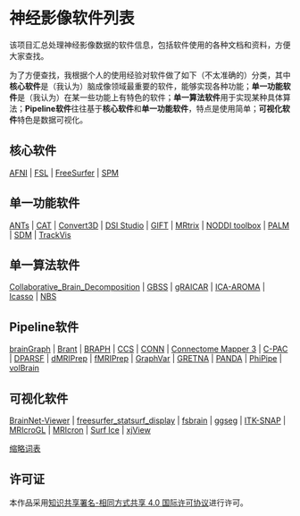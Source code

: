 # 神经影像软件列表

该项目汇总处理神经影像数据的软件信息，包括软件使用的各种文档和资料，方便大家查找。

为了方便查找，我根据个人的使用经验对软件做了如下（不太准确的）分类，其中**核心软件**是（我认为）脑成像领域最重要的软件，能够实现各种功能；**单一功能软件**是（我认为）在某一些功能上有特色的软件；**单一算法软件**用于实现某种具体算法；**Pipeline软件**往往基于**核心软件**和**单一功能软件**，特点是使用简单；**可视化软件**特色是数据可视化。

## 核心软件

[AFNI](docs/AFNI.md) | [FSL](docs/FSL.md) | [FreeSurfer](docs/FreeSurfer.md) | [SPM](docs/SPM.md)

## 单一功能软件

[ANTs](docs/ANTs.md) | [CAT](docs/CAT.md) |  [Convert3D](docs/Convert3D.md) | [DSI Studio](docs/DSI-Studio.md) | [GIFT](docs/GIFT.md) | [MRtrix](docs/MRtrix.md) | [NODDI toolbox](docs/NODDI-toolbox.md) | [PALM](docs/PALM.md) | [SDM](docs/SDM.md) | [TrackVis](docs/TrackVis.md) 

## 单一算法软件

[Collaborative\_Brain\_Decomposition](docs/Collaborative_Brain_Decomposition.md) | [GBSS](docs/GBSS.md) |  [gRAICAR](docs/gRAICAR.md) |  [ICA-AROMA](docs/ICA-AROMA.md) | [Icasso](docs/Icasso.md) |  [NBS](docs/NBS.md)

## Pipeline软件

[brainGraph](docs/brainGraph.md) | [Brant](docs/Brant.md) | [BRAPH](docs/BRAPH.md) | [CCS](docs/CCS.md) | [CONN](docs/CONN.md) | [Connectome Mapper 3](docs/CM3.md) | [C-PAC](docs/C-PAC.md) | [DPARSF](docs/DPARSF.md) | [dMRIPrep](docs/dMRIPrep.md) | [fMRIPrep](docs/fMRIPrep.md) | [GraphVar](docs/GraphVar.md) | [GRETNA](docs/GRETNA.md) | [PANDA](docs/PANDA.md) | [PhiPipe](docs/PhiPipe.md) | [volBrain](docs/volBrain.md)

## 可视化软件

[BrainNet-Viewer](docs/BrainNet-Viewer.md) | [freesurfer\_statsurf\_display](docs/freesurfer_statsurf_display.md) | [fsbrain](docs/fsbrain.md) | [ggseg](docs/ggseg.md) | [ITK-SNAP](docs/ITK-SNAP.md) | [MRIcroGL](docs/MRIcroGL.md) | [MRIcron](docs/MRIcron.md) | [Surf Ice](docs/surf-ice.md) | [xjView](docs/xjView.md)

[缩略词表](docs/Abbreviation.md)

## 许可证

本作品采用[知识共享署名-相同方式共享 4.0 国际许可协议](http://creativecommons.org/licenses/by-sa/4.0/)进行许可。
